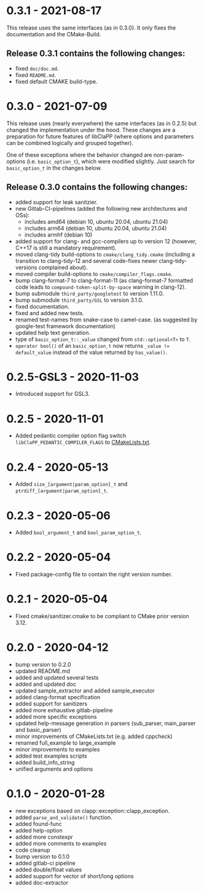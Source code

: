 0.3.1 - 2021-08-17
==================
This release uses the same interfaces (as in 0.3.0).
It only fixes the documentation and the CMake-Build.

Release 0.3.1 contains the following changes:
---------------------------------------------
- fixed `doc/doc.md`.
- fixed `README.md`.
- fixed default CMAKE build-type.

0.3.0 - 2021-07-09
==================
This release uses (nearly everywhere) the same interfaces (as in 0.2.5) but changed the implementation under the hood.
These changes are a preparation for future features of libClaPP (where options and parameters can be combined logically and grouped together).

One of these exceptions where the behavior changed are non-param-options (i.e. `basic_option_t`), which were modified slightly. Just search for `basic_option_t` in the changes below.

Release 0.3.0 contains the following changes:
---------------------------------------------
- added support for leak sanitzier.
- new Gitlab-CI-pipelines (added the following new architectures and OSs):
  * includes amd64 (debian 10, ubuntu 20.04, ubuntu 21.04)
  * includes arm64 (debian 10, ubuntu 20.04, ubuntu 21.04)
  * includes armhf (debian 10)
- added support for clang- and gcc-compilers up to version 12 (however, C++17 is still a mandatory requirement).
- moved clang-tidy build-options to `cmake/clang_tidy.cmake` (including a transition to clang-tidy-12 and several code-fixes newer clang-tidy-versions complained about).
- moved compiler build-options to `cmake/compiler_flags.cmake`.
- bump clang-format-7 to clang-format-11 (as clang-format-7 formatted code leads to
`compound-token-split-by-space` warning in clang-12).
- bump submodule `third_party/googletest` to version 1.11.0.
- bump submodule `third_party/GSL` to version 3.1.0.
- fixed documentation.
- fixed and added new tests.
- renamed test-names from snake-case to camel-case. (as suggested by google-test framework documentation)
- updated help text generation.
- type of `basic_option_t::_value` changed from `std::optional<T>` to `T`.
- `operator bool()` of an `basic_option_t` now returns `_value != default_value` instead of the value returned by `has_value()`.

0.2.5-GSL3 - 2020-11-03
=======================
- Introduced support for GSL3.

0.2.5 - 2020-11-01
==================
- Added pedantic compiler option flag switch `libClaPP_PEDANTIC_COMPILER_FLAGS` to [CMakeLists.txt](CMakeLists.txt).

0.2.4 - 2020-05-13
==================
- Added `size_[argument|param_option]_t` and `ptrdiff_[argument|param_option]_t`.

0.2.3 - 2020-05-06
==================
- Added `bool_argument_t` and `bool_param_option_t`.

0.2.2 - 2020-05-04
==================
- Fixed package-config file to contain the right version number.

0.2.1 - 2020-05-04
==================
- Fixed cmake/sanitizer.cmake to be compliant to CMake prior version 3.12.

0.2.0 - 2020-04-12
==================
- bump version to 0.2.0
- updated README.md
- added and updated several tests
- added and updated doc
- updated sample_extractor and added sample_executor
- added clang-format specification
- added support for sanitizers
- added more exhaustive gitlab-pipeline
- added more specific exceptions
- updated help-message generation in parsers (sub_parser, main_parser and basic_parser)
- minor improvements of CMakeLists.txt (e.g. added cppcheck)
- renamed full_example to large_example
- minor improvements to examples
- added test examples scripts
- added build_info_string
- unified arguments and options

0.1.0 - 2020-01-28
==================
- new exceptions based on clapp::exception::clapp_exception.
- added `parse_and_validate()` function.
- added found-func
- added help-option
- added more constexpr
- added more comments to examples
- code cleanup
- bump version to 0.1.0
- added gitlab-ci pipeline
- added double/float values
- added support for vector of short/long options
- added doc-extractor
